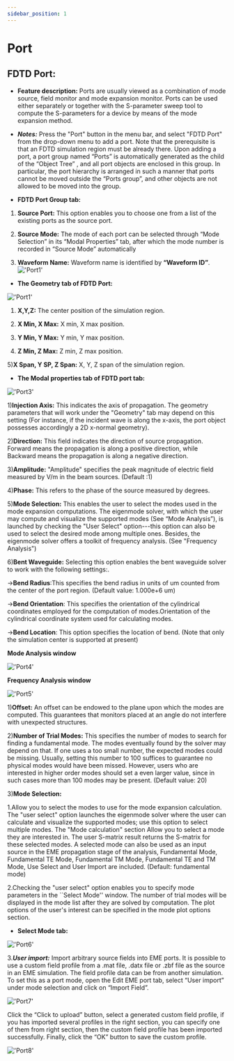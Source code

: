 ```yaml
---
sidebar_position: 1
---
```


# Port

## FDTD Port:
- **Feature description:**
Ports are usually viewed as a combination of mode source, field monitor and mode expansion monitor. Ports can be used either separately or together with the S-parameter sweep tool to compute the S-parameters for a device by means of the mode expansion method.

- ***Notes:***
Press the "Port" button in the menu bar, and select "FDTD Port" from the drop-down menu to add a port. Note that the prerequisite is that an FDTD simulation region must be already there. Upon adding a port, a port group named “Ports” is automatically generated as the child of the “Object Tree” , and all port objects are enclosed in this group. In particular, the port hierarchy is arranged in such a manner that ports cannot be moved outside the “Ports group”, and other objects are not allowed to be moved into the group.
- **FDTD Port Group tab:**

1) **Source Port:**
This option enables you to choose one from a list of the existing ports as the source port.

2) **Source Mode:**
The mode of each port can be selected through “Mode Selection” in its “Modal Properties” tab, after which the mode number is recorded in “Source Mode” automatically

3) **Waveform Name:**
Waveform name is identified by **“Waveform ID”**.
!['Port1'](../../static/img/tutorial/Port/Port1.png )


- **The Geometry tab of FDTD Port:**

!['Port1'](../../static/img/tutorial/Port/Port2.png)

1) **X,Y,Z:**
The center position of the simulation region.

2) **X Min, X Max:**
X min, X max position.

3) **Y Min, Y Max:**
Y min, Y max position.

4) **Z Min, Z Max:**
Z min, Z max position.

5)**X Span, Y SP, Z Span:**
X, Y, Z span of the simulation region.

- **The Modal properties tab of FDTD port tab:**

!['Port3'](../../static/img/tutorial/Port/Port3.png )

1)**Injection Axis:**
This indicates the axis of propagation. The geometry parameters that will work under the "Geometry" tab may depend on this setting (For instance, if the incident wave is along the x-axis, the port object possesses accordingly a 2D x-normal geometry).

2)**Direction:**
This field indicates the direction of source propagation. Forward means the propagation is along a positive direction, while Backward means the propagation is along a negative direction.

3)**Amplitude:**
 "Amplitude" specifies the peak magnitude of electric field measured by V/m in the beam sources. (Default :1)

4)**Phase:**
This refers to the phase of the source measured by degrees.

5)**Mode Selection:**
This enables the user to select the modes used in the mode expansion computations. The eigenmode solver, with which the user may compute and visualize the supported modes (See “Mode Analysis”), is launched by checking the "User Select" option---this option can also be used to select the desired mode among multiple ones. Besides, the eigenmode solver offers a toolkit of frequency analysis. (See "Frequency Analysis")

6)**Bent Waveguide:**
Selecting this option enables the bent waveguide solver to work with the following settings:.

->**Bend Radius**:This specifies the bend radius in units of um counted from the center of the port region. (Default value: 1.000e+6 um)

->**Bend Orientation**: This specifies the orientation of the cylindrical coordinates employed for the computation of modes.Orientation of the cylindrical coordinate system used for calculating modes.

->**Bend Location**: This option specifies the location of bend. (Note that only the simulation center is supported at present)

**Mode Analysis window**

!['Port4'](../../static/img/tutorial/Port/Port4.png )

**Frequency Analysis window**

!['Port5'](../../static/img/tutorial/Port/Port5.png)

1)**Offset:** An offset can be endowed to the plane upon which the modes are computed. This guarantees that monitors placed at an angle do not interfere with unexpected structures.

2)**Number of Trial Modes:** This specifies the number of modes to search for finding a fundamental mode. The modes eventually found by the solver may depend on that. If one uses a too small number, the expected modes could be missing. Usually, setting this number to 100 suffices to guarantee no physical modes would have been missed. However, users who are interested in higher order modes should set a even larger value, since in such cases more than 100 modes may be present. (Default value: 20)

3)**Mode Selection:**

1.Allow you to select the modes to use for the mode expansion calculation. The "user select" option launches the eigenmode solver where the user can calculate and visualize the supported modes; use this option to select multiple modes. The "Mode calculation" section Allow you to select a mode they are interested in. The user S-matrix result returns the S-matrix for these selected modes. A selected mode can also be used as an input source in the EME propagation stage of the analysis, Fundamental Mode, Fundamental TE Mode, Fundamental TM Mode, Fundamental TE and TM Mode, Use Select and User Import are included. (Default: fundamental mode)

2.Checking the "user select" option enables you to specify mode parameters in the ``Select Mode'' window. The number of trial modes will be displayed in the mode list after they are solved by computation. The plot options of the user's interest can be specified in the mode plot options section.

- **Select Mode tab:**

!['Port6'](../../static/img/tutorial/Port/Port6.png)

3.***User import:*** Import arbitrary source fields into EME ports. It is possible to use a custom field profile from a .mat file, .datx file or .zbf file as the source in an EME simulation. The field profile data can be from another simulation. To set this as a port mode, open the Edit EME port tab, select “User import” under mode selection and click on “Import Field”.


!['Port7'](../../static/img/tutorial/Port/Port7.png)

Click the “Click to upload” button, select a generated custom field profile, if you has imported several profiles in the right section, you can specify one of them from right section, then the custom field profile has been imported successfully. Finally, click the “OK” button to save the custom profile.

!['Port8'](../../static/img/tutorial/Port/Port8.png)
